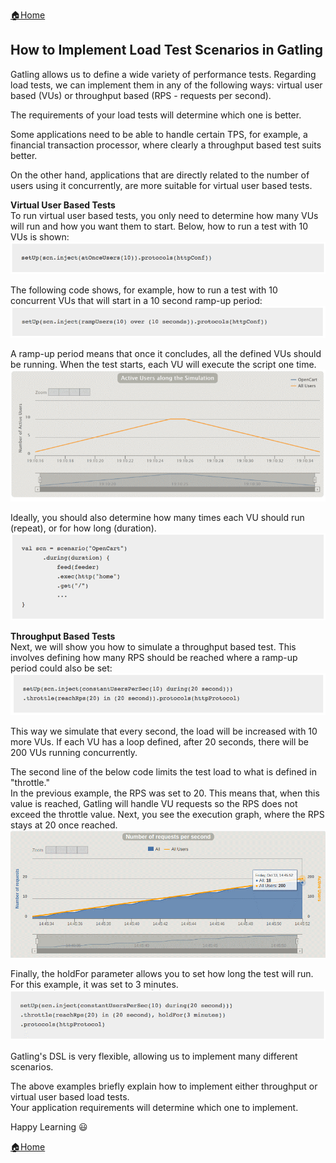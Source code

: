 [:house:Home](https://github.com/debbiswal/Articles)  

## How to Implement Load Test Scenarios in Gatling  

Gatling allows us to define a wide variety of performance tests. Regarding load tests, we can implement them in any of the following ways: virtual user based (VUs) or throughput based (RPS - requests per second).  

The requirements of your load tests will determine which one is better.   

Some applications need to be able to handle certain TPS, for example, a financial transaction processor, where clearly a throughput based test suits better.  

On the other hand, applications that are directly related to the number of users using it concurrently, are more suitable for virtual user based tests.  

**Virtual User Based Tests**  
To run virtual user based tests, you only need to determine how many VUs will run and how you want them to start. Below, how to run a test with 10 VUs is shown:  
![img1](images/img1.png)  

The following code shows, for example, how to run a test with 10 concurrent VUs that will start in a 10 second ramp-up period:  
![img2](images/img2.png)  

A ramp-up period means that once it concludes, all the defined VUs should be running. When the test starts, each VU will execute the script one time.  
![img3](images/img3.png)  

Ideally, you should also determine how many times each VU should run (repeat), or for how long (duration).  
![img4](images/img4.png)  

**Throughput Based Tests**  
Next, we will show you how to simulate a throughput based test. This involves defining how many RPS should be reached where a ramp-up period could also be set:  
![img5](images/img5.png)  

This way we simulate that every second, the load will be increased with 10 more VUs. If each VU has a loop defined, after 20 seconds, there will be 200 VUs running concurrently.  

The second line of the below code limits the test load to what is defined in "throttle."  
In the previous example, the RPS was set to 20. This means that, when this value is reached, Gatling will handle VU requests so the RPS does not exceed the throttle value. Next, you see the execution graph, where the RPS stays at 20 once reached.  
![img6](images/img6.png)  

Finally, the holdFor parameter allows you to set how long the test will run. For this example, it was set to 3 minutes.  
![img7](images/img7.png)  

Gatling's DSL is very flexible, allowing us to implement many different scenarios.  

The above examples briefly explain how to implement either throughput or virtual user based load tests.  
Your application requirements will determine which one to implement.   

Happy Learning :smiley:  

[:house:Home](https://github.com/debbiswal/Articles)
